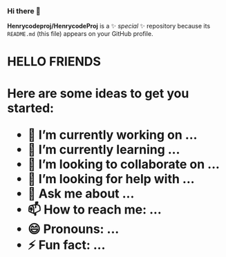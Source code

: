 ### Hi there 👋

**Henrycodeproj/HenrycodeProj** is a ✨ _special_ ✨ repository because its `README.md` (this file) appears on your GitHub profile.
<h1>HELLO FRIENDS<h1>

Here are some ideas to get you started:

- 🔭 I’m currently working on ...
- 🌱 I’m currently learning ...
- 👯 I’m looking to collaborate on ...
- 🤔 I’m looking for help with ...
- 💬 Ask me about ...
- 📫 How to reach me: ...
- 😄 Pronouns: ...
- ⚡ Fun fact: ...
